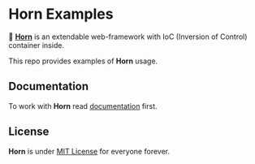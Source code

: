 # Horn Examples

🦄 [**Horn**](https://github.com/hornts/horn) is an extendable web-framework with IoC (Inversion of Control) container inside.

This repo provides examples of **Horn** usage.

## Documentation

To work with **Horn** read [documentation](https://hornts.github.io/horn) first.

## License
**Horn** is under [MIT License](https://github.com/hornts/horn/blob/master/LICENSE) for everyone forever.
